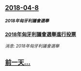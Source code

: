 ## [2018-04-8](/news/2018/04/8/index.md)

##### 2018年匈牙利議會選舉
### [2018年匈牙利議會選舉進行投票 ](/news/2018/04/8/2018年匈牙利議會選舉進行投票.md)
_消息: 2018年匈牙利議會選舉_

## [前一天...](/news/2018/04/7/index.md)

